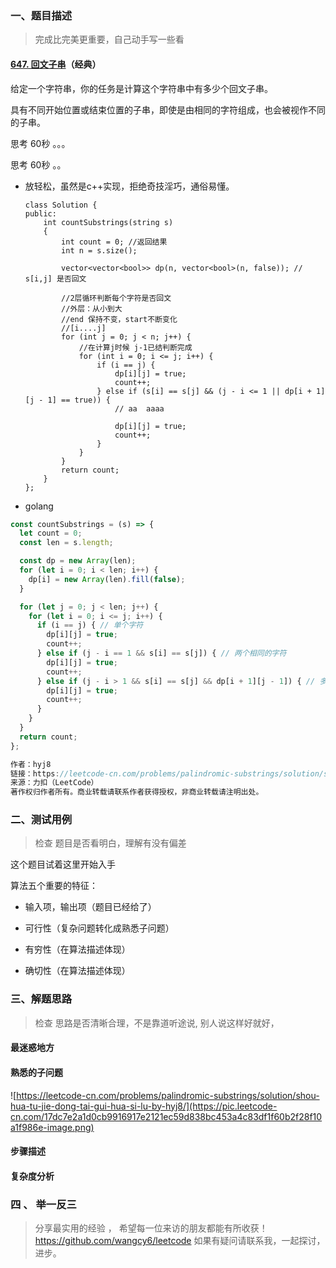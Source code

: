 

###  一、题目描述

> 完成比完美更重要，自己动手写一些看

#### [647. 回文子串](https://leetcode-cn.com/problems/palindromic-substrings/)（经典）

给定一个字符串，你的任务是计算这个字符串中有多少个回文子串。

具有不同开始位置或结束位置的子串，即使是由相同的字符组成，也会被视作不同的子串。

思考 60秒 。。。



思考 60秒 。。





- 放轻松，虽然是c++实现，拒绝奇技淫巧，通俗易懂。

  ~~~
  class Solution {
  public:
      int countSubstrings(string s)
      {
          int count = 0; //返回结果
          int n = s.size();
  
          vector<vector<bool>> dp(n, vector<bool>(n, false)); // s[i,j] 是否回文
  
          //2层循环判断每个字符是否回文
          //外层：从小到大
          //end 保持不变，start不断变化
          //[i....j]
          for (int j = 0; j < n; j++) {
              //在计算j时候 j-1已结判断完成
              for (int i = 0; i <= j; i++) {
                  if (i == j) {
                      dp[i][j] = true;
                      count++;
                  } else if (s[i] == s[j] && (j - i <= 1 || dp[i + 1][j - 1] == true)) {
                      // aa  aaaa
  
                      dp[i][j] = true;
                      count++;
                  }
              }
          }
          return count;
      }
  };
  ~~~

  

- golang 

~~~js
const countSubstrings = (s) => {
  let count = 0;
  const len = s.length;

  const dp = new Array(len);
  for (let i = 0; i < len; i++) {
    dp[i] = new Array(len).fill(false);
  }

  for (let j = 0; j < len; j++) {
    for (let i = 0; i <= j; i++) {
      if (i == j) { // 单个字符
        dp[i][j] = true;
        count++;
      } else if (j - i == 1 && s[i] == s[j]) { // 两个相同的字符 
        dp[i][j] = true;
        count++;
      } else if (j - i > 1 && s[i] == s[j] && dp[i + 1][j - 1]) { // 多于两个字符
        dp[i][j] = true;
        count++;
      }
    }
  }
  return count;
};

作者：hyj8
链接：https://leetcode-cn.com/problems/palindromic-substrings/solution/shou-hua-tu-jie-dong-tai-gui-hua-si-lu-by-hyj8/
来源：力扣（LeetCode）
著作权归作者所有。商业转载请联系作者获得授权，非商业转载请注明出处。

~~~





### 二、测试用例

> 检查 题目是否看明白，理解有没有偏差





 这个题目试着这里开始入手

算法五个重要的特征：

- 输入项，输出项（题目已经给了）

- 可行性（复杂问题转化成熟悉子问题）

- 有穷性（在算法描述体现）

- 确切性（在算法描述体现）



### 三、解题思路


> 检查 思路是否清晰合理，不是靠道听途说, 别人说这样好就好，

#### 最迷惑地方




#### 熟悉的子问题

![https://leetcode-cn.com/problems/palindromic-substrings/solution/shou-hua-tu-jie-dong-tai-gui-hua-si-lu-by-hyj8/](https://pic.leetcode-cn.com/17dc7e2a1d0cb9916917e2121ec59d838bc453a4c83df1f60b2f28f10a1f986e-image.png)

#### 步骤描述

####  复杂度分析






###  四 、 举一反三

> 分享最实用的经验 ， 希望每一位来访的朋友都能有所收获！
https://github.com/wangcy6/leetcode
> 如果有疑问请联系我，一起探讨，进步。